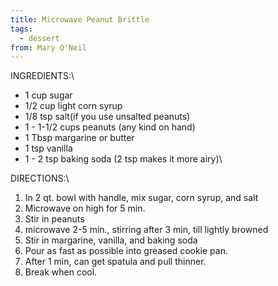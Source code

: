 ```yaml
---
title: Microwave Peanut Brittle
tags:
  - dessert
from: Mary O'Neil
---
```

INGREDIENTS:\

-   1 cup sugar
-   1/2 cup light corn syrup
-   1/8 tsp salt(if you use unsalted peanuts)
-   1 - 1-1/2 cups peanuts (any kind on hand)
-   1 Tbsp margarine or butter
-   1 tsp vanilla
-   1 - 2 tsp baking soda (2 tsp makes it more airy)\

DIRECTIONS:\

1.  In 2 qt. bowl with handle, mix sugar, corn syrup, and salt
2.  Microwave on high for 5 min.
3.  Stir in peanuts
4.  microwave 2-5 min., stirring after 3 min, till lightly browned
5.  Stir in margarine, vanilla, and baking soda
6.  Pour as fast as possible into greased cookie pan.
7.  After 1 min, can get spatula and pull thinner.
8.  Break when cool.
